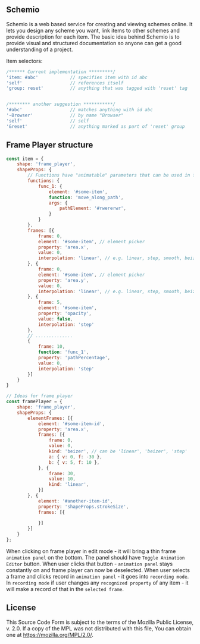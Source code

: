 Schemio
--------------------

Schemio is a web based service for creating and viewing schemes online. It lets you design any scheme you want, link items to other schemes and provide description for each item. The basic idea behind Schemio is to provide visual and structured documentation so anyone can get a good understanding of a project.




Item selectors:
```js
/****** Current implementation *********/
'item: #abc'            // specifies item with id abc
'self'                  // references itself
'group: reset'          // anything that was tagged with 'reset' tag


/******** another suggestion ***********/
'#abc'                  // matches anything with id abc 
'~Browser'              // by name "Browser"
'self'                  // self
'&reset'                // anything marked as part of 'reset' group

```





Frame Player structure
--------------------------------------------

```javascript
const item = {
    shape: 'frame_player',
    shapeProps: {
        // Functions have "animatable" parameters that can be used in frames
        functions: {
            func_1: {
                element: '#some-item',
                function: 'move_along_path',
                args: {
                    pathElement: '#rwererwr',
                }
            }
        },
        frames: [{
            frame: 0,
            element: '#some-item', // element picker
            property: 'area.x',
            value: 0,
            interpolation: 'linear', // e.g. linear, step, smooth, beizer
        }, {
            frame: 0,
            element: '#some-item', // element picker
            property: 'area.y',
            value: 0,
            interpolation: 'linear', // e.g. linear, step, smooth, beizer
        }, {
            frame: 5,
            element: '#some-item',
            property: 'opacity',
            value: false,
            interpolation: 'step'
        }, 
        // ..............
        {
            frame: 10,
            function: 'func_1',
            property: 'pathPercentage',
            value: 0,
            interpolation: 'step'
        }]
    }
}
```


```javascript
// Ideas for frame player
const framePlayer = {
    shape: 'frame_player',
    shapeProps: {
        elementFrames: [{
            element: '#some-item-id',
            property: 'area.x',
            frames: [{
                frame: 0,
                value: 0,
                kind: 'beizer', // can be 'linear', 'beizer', 'step'
                a: { v: 0, f: -30 },
                b: { v: 5, f: 10 },
            }, {
                frame: 30,
                value: 10,
                kind: 'linear',
            }]
        }, {
            element: '#another-item-id',
            property: 'shapeProps.strokeSize',
            frames: [{
                
            }]
        }]
    }
};
```

When clicking on frame player in edit mode - it will bring a thin frame `animation panel` on the bottom. The panel should have `Toggle Animation Editor` button.
When user clicks that button - `animation panel` stays constantly on and frame player can now be deselected. When user selects a frame and clicks record in `animation panel` - it goes into `recording mode`. In `recording mode` if user changes any `recognized property` of any item - it will make a record of that in the `selected frame`.

License
---------

This Source Code Form is subject to the terms of the Mozilla Public License, v. 2.0. If a copy of the MPL was not distributed with this file, You can obtain one at https://mozilla.org/MPL/2.0/.